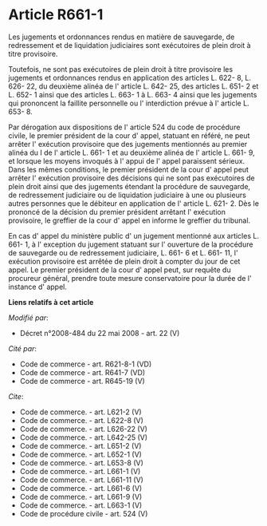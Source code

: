 # Article R661-1

Les jugements et ordonnances rendus en matière de sauvegarde, de redressement et de liquidation judiciaires sont exécutoires
de plein droit à titre provisoire. 

Toutefois, ne sont pas exécutoires de plein droit à titre provisoire les jugements et ordonnances rendus en application des
articles L. 622- 8, 
L. 626- 22, du deuxième alinéa de l' article L. 642- 25, des articles L. 651- 2 et L. 652- 1 ainsi que des articles L. 663- 1
à L. 663- 4 ainsi que les jugements qui prononcent la faillite personnelle ou l' interdiction prévue à l' article L. 653- 8. 

Par dérogation aux dispositions de l' article 524 du code de procédure civile, le premier président de la cour d' appel,
statuant en référé, ne peut arrêter l' exécution provisoire que des jugements mentionnés au premier alinéa du I de l' article
L. 661- 1 et au deuxième alinéa de l' article L. 661- 9, et lorsque les moyens invoqués à l' appui de l' appel paraissent
sérieux. Dans les mêmes conditions, le premier président de la cour d' appel peut arrêter l' exécution provisoire des
décisions qui ne sont pas exécutoires de plein droit ainsi que des jugements étendant la procédure de sauvegarde, de
redressement judiciaire ou de liquidation judiciaire à une ou plusieurs autres personnes que le débiteur en application de l'
article L. 621- 2. Dès le prononcé de la décision du premier président arrêtant l' exécution provisoire, le greffier de la
cour d' appel en informe le greffier du tribunal. 

En cas d' appel du ministère public d' un jugement mentionné aux articles L. 661- 1, à l' exception du jugement statuant sur
l' ouverture de la procédure de sauvegarde ou de redressement judiciaire, L. 661- 6 et L. 661- 11, l' exécution provisoire
est arrêtée de plein droit à compter du jour de cet appel. Le premier président de la cour d' appel peut, sur requête du
procureur général, prendre toute mesure conservatoire pour la durée de l' instance d' appel.

**Liens relatifs à cet article**

_Modifié par_:

  - Décret n°2008-484 du 22 mai 2008 - art. 22 (V)

_Cité par_:

  - Code de commerce - art. R621-8-1 (VD)
  - Code de commerce - art. R641-7 (VD)
  - Code de commerce - art. R645-19 (V)

_Cite_:

  - Code de commerce. - art. L621-2 (V)
  - Code de commerce. - art. L622-8 (V)
  - Code de commerce. - art. L626-22 (V)
  - Code de commerce. - art. L642-25 (V)
  - Code de commerce. - art. L651-2 (V)
  - Code de commerce. - art. L652-1 (V)
  - Code de commerce. - art. L653-8 (V)
  - Code de commerce. - art. L661-1 (V)
  - Code de commerce. - art. L661-11 (V)
  - Code de commerce. - art. L661-6 (V)
  - Code de commerce. - art. L661-9 (V)
  - Code de commerce. - art. L663-1 (V)
  - Code de procédure civile - art. 524 (V)
